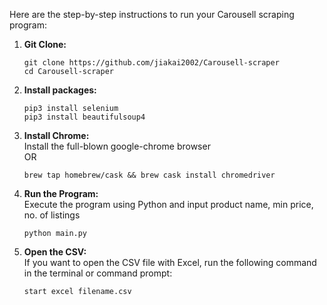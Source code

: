 Here are the step-by-step instructions to run your Carousell scraping program:

1. **Git Clone:**  
   ```
   git clone https://github.com/jiakai2002/Carousell-scraper
   cd Carousell-scraper
   ```
2. **Install packages:**  
   ```
   pip3 install selenium
   pip3 install beautifulsoup4
   ```
4. **Install Chrome:**  
   Install the full-blown google-chrome browser  
   OR  
   ```
   brew tap homebrew/cask && brew cask install chromedriver
   ```
6. **Run the Program:**  
   Execute the program using Python and input product name, min price, no. of listings  
   ```
   python main.py
   ```  
7. **Open the CSV:**  
   If you want to open the CSV file with Excel, run the following command in the terminal or command prompt:  
   ```
   start excel filename.csv
   ```
